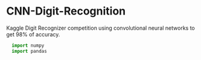 # CNN-Digit-Recognition

Kaggle Digit Recognizer competition using convolutional neural networks to get 98% of accuracy.

```python
  import numpy 
  import pandas

```

